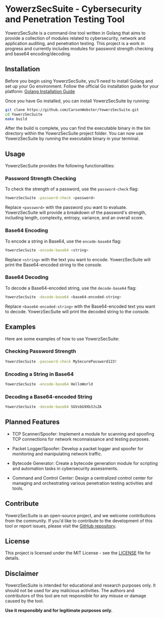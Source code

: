 # YowerzSecSuite - Cybersecurity and Penetration Testing Tool

YowerzSecSuite is a command-line tool written in Golang that aims to provide a collection of modules related to cybersecurity, network and application auditing, and penetration testing. This project is a work in progress and currently includes modules for password strength checking and base64 encoding/decoding.

## Installation

Before you begin using YowerzSecSuite, you'll need to install Golang and set up your Go environment. Follow the official Go installation guide for your platform: [Golang Installation Guide](https://golang.org/doc/install)

Once you have Go installed, you can install YowerzSecSuite by running:

```bash
git clone https://github.com/CarsonWebster/YowerzSecSuite.git
cd YowerzSecSuite
make build
```

After the build is complete, you can find the executable binary in the bin directory within the YowerzSecSuite project folder.
You can now use YowerzSecSuite by running the executable binary in your terminal.

## Usage

YowerzSecSuite provides the following functionalities:

### Password Strength Checking

To check the strength of a password, use the `password-check` flag:

```bash
YowerzSecSuite -password-check <password>
```

Replace `<password>` with the password you want to evaluate. YowerzSecSuite will provide a breakdown of the password's strength, including length, complexity, entropy, variance, and an overall score.

### Base64 Encoding

To encode a string in Base64, use the `encode-base64` flag:

```bash
YowerzSecSuite -encode-base64 <string>
```

Replace `<string>` with the text you want to encode. YowerzSecSuite will print the Base64-encoded string to the console.

### Base64 Decoding

To decode a Base64-encoded string, use the `decode-base64` flag:

```bash
YowerzSecSuite -decode-base64 <base64-encoded-string>
```

Replace `<base64-encoded-string>` with the Base64-encoded text you want to decode. YowerzSecSuite will print the decoded string to the console.

## Examples

Here are some examples of how to use YowerzSecSuite:

### Checking Password Strength

```bash
YowerzSecSuite -password-check MySecurePassword123!
```

### Encoding a String in Base64

```bash
YowerzSecSuite -encode-base64 HelloWorld
```

### Decoding a Base64-encoded String

```bash
YowerzSecSuite -decode-base64 SGVsbG9Xb3JsZA
```

## Planned Features

- TCP Scanner/Spoofer: Implement a module for scanning and spoofing TCP connections for network reconnaissance and testing purposes.

- Packet Logger/Spoofer: Develop a packet logger and spoofer for monitoring and manipulating network traffic.

- Bytecode Generator: Create a bytecode generation module for scripting and automation tasks in cybersecurity assessments.

- Command and Control Center: Design a centralized control center for managing and orchestrating various penetration testing activities and tools.

## Contribute

YowerzSecSuite is an open-source project, and we welcome contributions from the community. If you'd like to contribute to the development of this tool or report issues, please visit the [GitHub repository](https://github.com/CarsonWebster/YowerzSecSuite).

## License

This project is licensed under the MIT License - see the [LICENSE](LICENSE) file for details.

## Disclaimer

YowerzSecSuite is intended for educational and research purposes only. It should not be used for any malicious activities. The authors and contributors of this tool are not responsible for any misuse or damage caused by the tool.

**Use it responsibly and for legitimate purposes only.**
